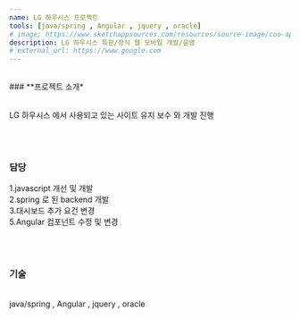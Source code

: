 ```yaml
---
name: LG 하우시스 프로젝트
tools: [java/spring , Angular , jquery , oracle]
# image: https://www.sketchappsources.com/resources/source-image/coo-app-concept-subgaurav.jpg
description: LG 하우시스 특판/장식 웹 모바일 개발/운영
# external_url: https://www.google.com
---
```



<br>
### **프로젝트 소개*

<br>
<br>

LG 하우시스 에서 사용되고 있는 사이트 유지 보수 와 개발 진행

<br>
<br>

### 담당

1.javascript 개선 및 개발 <br>
2.spring 로 된 backend 개발 <br>
3.대시보드 추가 요건 변경 <br>
5.Angular 컴포넌트 수정 및 변경 <br>

<br>
<br>

### 기술
<br>
java/spring , Angular , jquery , oracle
<br>
<br>
